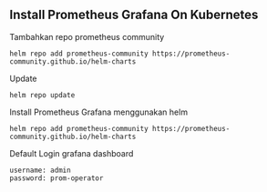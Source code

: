 ## Install Prometheus Grafana On Kubernetes

Tambahkan repo prometheus community
```
helm repo add prometheus-community https://prometheus-community.github.io/helm-charts
```

Update 

```
helm repo update
```

Install Prometheus Grafana menggunakan helm
```
helm repo add prometheus-community https://prometheus-community.github.io/helm-charts
```

Default Login grafana dashboard

```
username: admin
password: prom-operator
```

